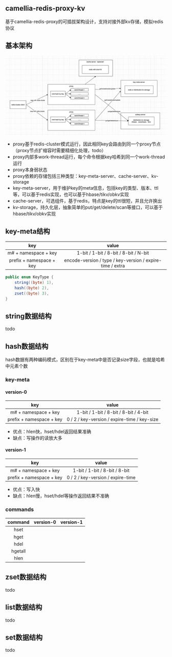 
## camellia-redis-proxy-kv

基于camellia-redis-proxy的可插拔架构设计，支持对接外部kv存储，模拟redis协议

## 基本架构

![img_12.png](img_12.png)

* proxy基于redis-cluster模式运行，因此相同key会路由到同一个proxy节点（proxy节点扩缩容时需要精细化处理，todo）
* proxy内部多work-thread运行，每个命令根据key哈希到同一个work-thread运行
* proxy本身弱状态
* proxy依赖的存储包括三种类型：key-meta-server、cache-server、kv-storage
* key-meta-server，用于维护key的meta信息，包括key的类型、版本、ttl等，可以基于redis实现，也可以基于hbase/tikv/obkv实现
* cache-server，可选组件，基于redis，特点是key的ttl很短，并且允许换出
* kv-storage，持久化层，抽象简单的put/get/delete/scan等接口，可以基于hbase/tikv/obkv实现

## key-meta结构

|           key            |                           value                           |
|:------------------------:|:---------------------------------------------------------:|
|   m# + namespace + key   |           1-bit / 1-bit / 8-bit / 8-bit / N-bit           |
| prefix + namespace + key | encode-version / type / key-version / expire-time / extra |

```java
public enum KeyType {
    string((byte) 1),
    hash((byte) 2),
    zset((byte) 3),
}
```

## string数据结构

todo

## hash数据结构

hash数据有两种编码模式，区别在于key-meta中是否记录size字段，也就是哈希中元素个数

### key-meta

#### version-0

|           key            |                    value                     |
|:------------------------:|:--------------------------------------------:|
|   m# + namespace + key   |    1-bit / 1-bit / 8-bit / 8-bit / 4-bit     |
| prefix + namespace + key | 0 / 2 / key-version / expire-time / key-size |

* 优点：hlen快，hset/hdel返回结果准确
* 缺点：写操作的读放大多

#### version-1

|           key            |               value               |
|:------------------------:|:---------------------------------:|
|   m# + namespace + key   |   1-bit / 1-bit / 8-bit / 8-bit   |
| prefix + namespace + key | 0 / 2 / key-version / expire-time |

* 优点：写入快
* 缺点：hlen慢，hset/hdel等操作返回结果不准确


### commands

| command | version-0 | version-1 |
|:-------:|:---------:|:---------:|
|  hset   |           |           |
|  hget   |           |           |
|  hdel   |           |           |
| hgetall |           |           |
|  hlen   |           |           |


## zset数据结构

todo

## list数据结构

todo

## set数据结构

todo